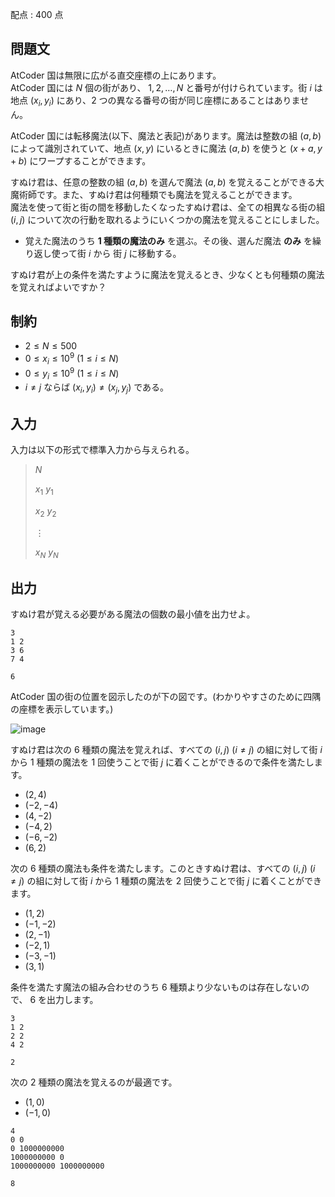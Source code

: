 配点 : $400$ 点

## 問題文

AtCoder 国は無限に広がる直交座標の上にあります。<br>
AtCoder 国には $N$ 個の街があり、 $1,2,\dots,N$ と番号が付けられています。街 $i$ は地点 $(x_i, y_i)$ にあり、$2$ つの異なる番号の街が同じ座標にあることはありません。

AtCoder 国には転移魔法(以下、魔法と表記)があります。魔法は整数の組 $(a,b)$ によって識別されていて、地点 $(x,y)$ にいるときに魔法 $(a,b)$ を使うと $(x+a,y+b)$ にワープすることができます。

すぬけ君は、任意の整数の組 $(a,b)$ を選んで魔法 $(a,b)$ を覚えることができる大魔術師です。また、すぬけ君は何種類でも魔法を覚えることができます。<br>
魔法を使って街と街の間を移動したくなったすぬけ君は、全ての相異なる街の組 $(i,j)$ について次の行動を取れるようにいくつかの魔法を覚えることにしました。

- 覚えた魔法のうち **$1$ 種類の魔法のみ** を選ぶ。その後、選んだ魔法 **のみ** を繰り返し使って街 $i$ から 街 $j$ に移動する。

すぬけ君が上の条件を満たすように魔法を覚えるとき、少なくとも何種類の魔法を覚えればよいですか？

## 制約

- $2 \leq N \leq 500$
- $0 \leq x_i \leq 10^9$ $(1 \leq i \leq N)$
- $0 \leq y_i \leq 10^9$ $(1 \leq i \leq N)$
- $i \neq j$ ならば $(x_i, y_i) \neq (x_j, y_j)$ である。

## 入力

入力は以下の形式で標準入力から与えられる。

> $N$
> 
> $x_1$ $y_1$
> 
> $x_2$ $y_2$
> 
> $\vdots$
> 
> $x_N$ $y_N$

## 出力

すぬけ君が覚える必要がある魔法の個数の最小値を出力せよ。

```input1
3
1 2
3 6
7 4
```

```output1
6
```

AtCoder 国の街の位置を図示したのが下の図です。(わかりやすさのために四隅の座標を表示しています。)

![image](https://img.atcoder.jp/ghi/b46a8c9c960614f791e09e6f2b7b14f9.png)

すぬけ君は次の $6$ 種類の魔法を覚えれば、すべての $(i,j)$ $(i \neq j)$ の組に対して街 $i$ から $1$ 種類の魔法を $1$ 回使うことで街 $j$ に着くことができるので条件を満たします。

- $(2, 4)$
- $(-2, -4)$
- $(4, -2)$
- $(-4, 2)$
- $(-6, -2)$
- $(6, 2)$

次の $6$ 種類の魔法も条件を満たします。このときすぬけ君は、すべての $(i,j)$ $(i \neq j)$ の組に対して街 $i$ から $1$ 種類の魔法を $2$ 回使うことで街 $j$ に着くことができます。

- $(1, 2)$
- $(-1, -2)$
- $(2, -1)$
- $(-2, 1)$
- $(-3, -1)$
- $(3, 1)$

条件を満たす魔法の組み合わせのうち $6$ 種類より少ないものは存在しないので、 $6$ を出力します。

```input2
3
1 2
2 2
4 2
```

```output2
2
```

次の $2$ 種類の魔法を覚えるのが最適です。

- $(1, 0)$
- $(-1, 0)$

```input3
4
0 0
0 1000000000
1000000000 0
1000000000 1000000000
```

```output3
8
```
